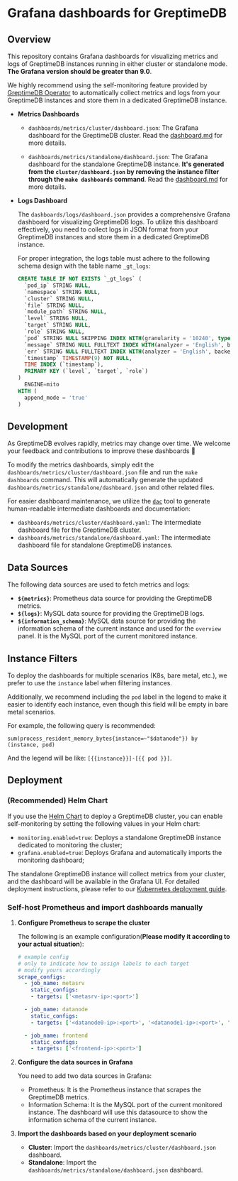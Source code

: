 # Grafana dashboards for GreptimeDB

## Overview

This repository contains Grafana dashboards for visualizing metrics and logs of GreptimeDB instances running in either cluster or standalone mode. **The Grafana version should be greater than 9.0**.

We highly recommend using the self-monitoring feature provided by [GreptimeDB Operator](https://github.com/GrepTimeTeam/greptimedb-operator) to automatically collect metrics and logs from your GreptimeDB instances and store them in a dedicated GreptimeDB instance.

- **Metrics Dashboards**

  - `dashboards/metrics/cluster/dashboard.json`: The Grafana dashboard for the GreptimeDB cluster. Read the [dashboard.md](./dashboards/metrics/cluster/dashboard.md) for more details.

  - `dashboards/metrics/standalone/dashboard.json`: The Grafana dashboard for the standalone GreptimeDB instance. **It's generated from the `cluster/dashboard.json` by removing the instance filter through the `make dashboards` command**. Read the [dashboard.md](./dashboards/metrics/standalone/dashboard.md) for more details.

- **Logs Dashboard**

  The `dashboards/logs/dashboard.json` provides a comprehensive Grafana dashboard for visualizing GreptimeDB logs. To utilize this dashboard effectively, you need to collect logs in JSON format from your GreptimeDB instances and store them in a dedicated GreptimeDB instance.

  For proper integration, the logs table must adhere to the following schema design with the table name `_gt_logs`:

  ```sql
  CREATE TABLE IF NOT EXISTS `_gt_logs` (
    `pod_ip` STRING NULL,
    `namespace` STRING NULL,
    `cluster` STRING NULL,
    `file` STRING NULL,
    `module_path` STRING NULL,
    `level` STRING NULL,
    `target` STRING NULL,
    `role` STRING NULL,
    `pod` STRING NULL SKIPPING INDEX WITH(granularity = '10240', type = 'BLOOM'),
    `message` STRING NULL FULLTEXT INDEX WITH(analyzer = 'English', backend = 'bloom', case_sensitive = 'false'),
    `err` STRING NULL FULLTEXT INDEX WITH(analyzer = 'English', backend = 'bloom', case_sensitive = 'false'),
    `timestamp` TIMESTAMP(9) NOT NULL,
    TIME INDEX (`timestamp`),
    PRIMARY KEY (`level`, `target`, `role`)
  )
    ENGINE=mito
  WITH (
    append_mode = 'true'
  )
  ```

## Development

As GreptimeDB evolves rapidly, metrics may change over time. We welcome your feedback and contributions to improve these dashboards 🤗

To modify the metrics dashboards, simply edit the `dashboards/metrics/cluster/dashboard.json` file and run the `make dashboards` command. This will automatically generate the updated `dashboards/metrics/standalone/dashboard.json` and other related files.

For easier dashboard maintenance, we utilize the [`dac`](https://github.com/zyy17/dac) tool to generate human-readable intermediate dashboards and documentation:

- `dashboards/metrics/cluster/dashboard.yaml`: The intermediate dashboard file for the GreptimeDB cluster.
- `dashboards/metrics/standalone/dashboard.yaml`: The intermediate dashboard file for standalone GreptimeDB instances.

## Data Sources

The following data sources are used to fetch metrics and logs:

- **`${metrics}`**: Prometheus data source for providing the GreptimeDB metrics.
- **`${logs}`**: MySQL data source for providing the GreptimeDB logs.
- **`${information_schema}`**: MySQL data source for providing the information schema of the current instance and used for the `overview` panel. It is the MySQL port of the current monitored instance.

## Instance Filters

To deploy the dashboards for multiple scenarios (K8s, bare metal, etc.), we prefer to use the `instance` label when filtering instances.

Additionally, we recommend including the `pod` label in the legend to make it easier to identify each instance, even though this field will be empty in bare metal scenarios.

For example, the following query is recommended:

```promql
sum(process_resident_memory_bytes{instance=~"$datanode"}) by (instance, pod)
```

And the legend will be like: `[{{instance}}]-[{{ pod }}]`.

## Deployment

### (Recommended) Helm Chart

If you use the [Helm Chart](https://github.com/GreptimeTeam/helm-charts) to deploy a GreptimeDB cluster, you can enable self-monitoring by setting the following values in your Helm chart:

- `monitoring.enabled=true`: Deploys a standalone GreptimeDB instance dedicated to monitoring the cluster;
- `grafana.enabled=true`: Deploys Grafana and automatically imports the monitoring dashboard;

The standalone GreptimeDB instance will collect metrics from your cluster, and the dashboard will be available in the Grafana UI. For detailed deployment instructions, please refer to our [Kubernetes deployment guide](https://docs.greptime.com/user-guide/deployments-administration-administration/deploy-on-kubernetes/getting-started).

### Self-host Prometheus and import dashboards manually

1. **Configure Prometheus to scrape the cluster**

   The following is an example configuration(**Please modify it according to your actual situation**):

    ```yml
    # example config
    # only to indicate how to assign labels to each target
    # modify yours accordingly
    scrape_configs:
      - job_name: metasrv
        static_configs:
        - targets: ['<metasrv-ip>:<port>']

      - job_name: datanode
        static_configs:
        - targets: ['<datanode0-ip>:<port>', '<datanode1-ip>:<port>', '<datanode2-ip>:<port>']

      - job_name: frontend
        static_configs:
        - targets: ['<frontend-ip>:<port>']
    ```

2. **Configure the data sources in Grafana**

   You need to add two data sources in Grafana:

   - Prometheus: It is the Prometheus instance that scrapes the GreptimeDB metrics.
   - Information Schema: It is the MySQL port of the current monitored instance. The dashboard will use this datasource to show the information schema of the current instance.

3. **Import the dashboards based on your deployment scenario**

   - **Cluster**: Import the `dashboards/metrics/cluster/dashboard.json` dashboard.
   - **Standalone**: Import the `dashboards/metrics/standalone/dashboard.json` dashboard.
